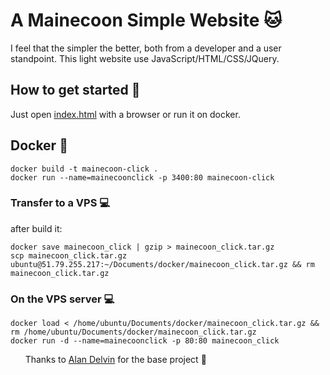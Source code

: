 #  A Mainecoon Simple Website :cat:

I feel that the simpler the better, both from a developer and a user standpoint.
This light website use JavaScript/HTML/CSS/JQuery.

## How to get started :stars:

Just open [index.html](src/index.html) with a browser or run it on docker.

## Docker :whale:

```
docker build -t mainecoon-click .
docker run --name=mainecoonclick -p 3400:80 mainecoon-click
```
### Transfer to a VPS :computer:

after build it:
```
docker save mainecoon_click | gzip > mainecoon_click.tar.gz
scp mainecoon_click.tar.gz ubuntu@51.79.255.217:~/Documents/docker/mainecoon_click.tar.gz && rm mainecoon_click.tar.gz
```

### On the VPS server :computer:

```
docker load < /home/ubuntu/Documents/docker/mainecoon_click.tar.gz && rm /home/ubuntu/Documents/docker/mainecoon_click.tar.gz
docker run -d --name=mainecoonclick -p 80:80 mainecoon_click
```



&nbsp;
&nbsp;
&nbsp;
Thanks to [Alan Delvin](https://github.com/AlanDevlin) for the base project :man: 
